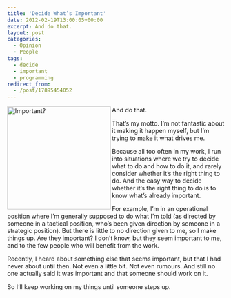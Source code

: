 ```yaml
---
title: 'Decide What’s Important'
date: 2012-02-19T13:00:05+00:00
excerpt: And do that.
layout: post
categories:
  - Opinion
  - People
tags:
  - decide
  - important
  - programming
redirect_from:
  - /post/17895454052
---
```

<img src="http://dl.dropbox.com/u/8133385/images/important.jpg" alt="Important?" width="240" height="239" align="left" />And do that.

That’s my motto. I’m not fantastic about it making it happen myself, but I’m trying to make it what drives me.

Because all too often in my work, I run into situations where we try to decide what to do and how to do it, and rarely consider whether it’s the right thing to do. And the easy way to decide whether it’s the right thing to do is to know what’s already important.

For example, I’m in an operational position where I’m generally supposed to do what I’m told (as directed by someone in a tactical position, who’s been given direction by someone in a strategic position). But there is little to no direction given to me, so I make things up. Are they important? I don’t know, but they seem important to me, and to the few people who will benefit from the work.

Recently, I heard about something else that seems important, but that I had never about until then. Not even a little bit. Not even rumours. And still no one actually said it was important and that someone should work on it.

So I’ll keep working on my things until someone steps up.